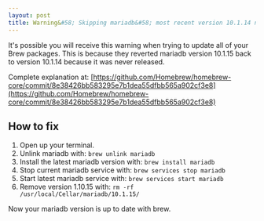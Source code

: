 ```yaml
---
layout: post
title: Warning&#58; Skipping mariadb&#58; most recent version 10.1.14 not installed
---
```


It's possible you will receive this warning when trying to update all of your Brew packages. This is because they reverted mariadb version 10.1.15 back to version 10.1.14 because it was never released. 

Complete explanation at: [https://github.com/Homebrew/homebrew-core/commit/8e38426bb583295e7b1dea55dfbb565a902cf3e8](https://github.com/Homebrew/homebrew-core/commit/8e38426bb583295e7b1dea55dfbb565a902cf3e8)

## How to fix

1. Open up your terminal.
2. Unlink mariadb with: `brew unlink mariadb`
3. Install the latest mariadb version with: `brew install mariadb`
4. Stop current mariadb service with: `brew services stop mariadb`
5. Start latest mariadb service with: `brew services start mariadb`
6. Remove version 1.10.15 with: `rm -rf /usr/local/Cellar/mariadb/10.1.15/`

Now your mariadb version is up to date with brew. 